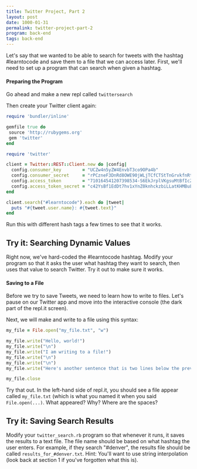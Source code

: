 ```yaml
---
title: Twitter Project, Part 2
layout: post
date: 1000-01-31
permalink: twitter-project-part-2
program: back-end
tags: back-end
---
```


Let's say that we wanted to be able to search for tweets with the hashtag #learntocode and save them to a file that we can access later. First, we'll need to set up a program that can search when given a hashtag.

<h4>Preparing the Program</h4>

Go ahead and make a new repl called `twittersearch`

Then create your Twitter client again:

```ruby
require 'bundler/inline'

gemfile true do
 source 'http://rubygems.org'
 gem 'twitter'
end

require 'twitter'

client = Twitter::REST::Client.new do |config|
  config.consumer_key        = "UCZw4n5yZW4EnvbT3co9OPa4b"
  config.consumer_secret     = "rPCzneF3DnRd8OWE90jWLjTCfCTStTnGrvkfnRtfEEVE3FWL4K"
  config.access_token        = "710164541207398534-S6EkJrplVKgsuMtBfIcZcPTxGeINwMx"
  config.access_token_secret = "c42YsBf1EdDt7hv1xYnZ0knhckzbiLLatKHMBuLXTgyP3"
end

client.search("#learntocode").each do |tweet|
  puts "#{tweet.user.name}: #{tweet.text}"
end
```

Run this with different hash tags a few times to see that it works.

<div class="try-it">
<h2>Try it: Searching Dynamic Values</h2>

<p>
  Right now, we've hard-coded the #learntocode hashtag. Modify your program so that it asks the user what hashtag they want to search, then uses that value to search Twitter. Try it out to make sure it works.
</p>
</div>

<h4>Saving to a File</h4>

Before we try to save Tweets, we need to learn how to write to files. Let's pause on our Twitter app and move into the interactive console (the dark part of the repl.it screen). 

Next, we will make and write to a file using this syntax:

```ruby
my_file = File.open("my_file.txt", "w")

my_file.write("Hello, world!")
my_file.write("\n")
my_file.write("I am writing to a file!")
my_file.write("\n")
my_file.write("\n")
my_file.write("Here's another sentence that is two lines below the previous one.")

my_file.close
```

Try that out. In the left-hand side of repl.it, you should see a file appear called `my_file.txt` (which is what you named it when you said `File.open(...)`. What appeared? Why? Where are the spaces? 

<div class="try-it">
<h2>Try it: Saving Search Results</h2>

<p>
  Modify your <code>twitter_search.rb</code> program so that whenever it runs, it saves the results to a text file. The file name should be based on what hashtag the user enters. For example, if they search "#denver", the results file should be called <code>results_for_#denver.txt</code>. Hint: You'll want to use string interpolation (look back at section 1 if you've forgotten what this is).
</p>
</div>
